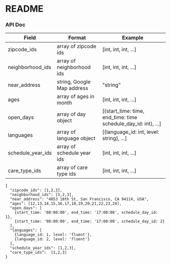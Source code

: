 # README #

### API Doc ###

| Field     | Format    | Example |
| --------|---------|-------|
| zipcode_ids  | array of zipcode ids   | [int, int, int, ...]    |
| neighborhood_ids | array of neighborhood ids | [int, int, int, ...]   |
| near_address | string, Google Map address | "string"    |
| ages | array of ages in month | [int, int, int, ...]    |
| open_days | array of day object | [{start_time: time, end_time: time schedule_day_id: int}, ...]    |
| languages | array of language object | [{language_id: int, level: string}, ...]    |
| schedule_year_ids | array of schedule year ids | [int, int, int, ...]    |
| care_type_ids | array of care type ids | [int, int, int, ...]    |


```
{
  "zipcode_ids": [1,2,3],
  "neighborhood_ids": [1,2,3],
  "near_address": "4053 18th St, San Francisco, CA 94114, USA",
  "ages": [12,13,14,15,16,17,18,19,20,21,22,23,24],
  "open_days": [
    {start_time: '08:00:00', end_time: '17:00:00', schedule_day_id: 1},
    {start_time: '08:00:00', end_time: '17:00:00', schedule_day_id: 2}
  ],
  "languages": [
    {language_id: 1, level: 'fluent'},
    {language_id: 2, level: 'fluent'}
  ],
  "schedule_year_ids": [1,2,3],
  "care_type_ids":  [1,2,3]
}
```

